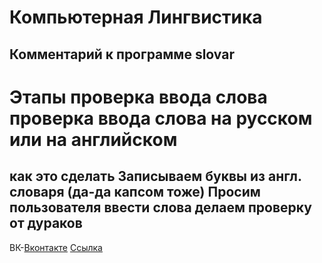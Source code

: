 
Компьютерная Лингвистика
=====================

Комментарий к программе slovar
-----------------------------------

Этапы
проверка ввода слова
проверка ввода слова на русском или на английском 
=====================

как это сделать
Записываем буквы из англ. словаря (да-да капсом тоже)
Просим пользователя ввести слова
делаем проверку от дураков
-----------------------------------

ВК-[Вконтакте](https://vk.com/genjimainlol)
[Ссылка](https://github.com/ZZZerock/lingvist/blob/main/slovarik)
